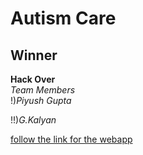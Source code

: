 # Autism Care <br>
## Winner <br>
**Hack Over** <br>
*Team Members* <br>
!)*Piyush Gupta*

!!)*G.Kalyan*


[follow the link for the webapp](https://autism12.herokuapp.com/index.html)

